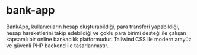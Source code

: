 # bank-app
BankApp, kullanıcıların hesap oluşturabildiği, para transferi yapabildiği, hesap hareketlerini takip edebildiği ve çoklu para birimi desteği ile çalışan kapsamlı bir online bankacılık platformudur. Tailwind CSS ile modern arayüz ve güvenli PHP backend ile tasarlanmıştır.
